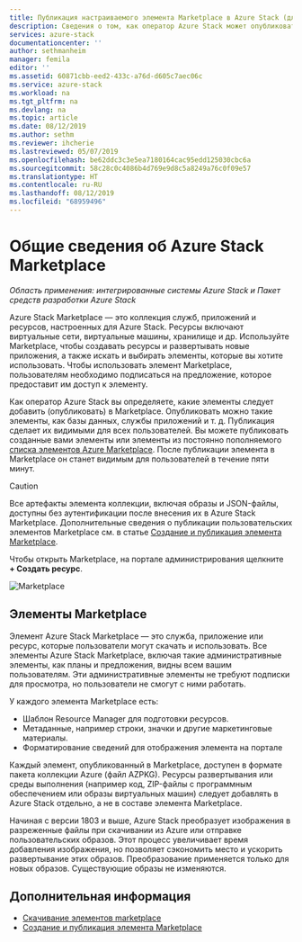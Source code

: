 ```yaml
---
title: Публикация настраиваемого элемента Marketplace в Azure Stack (для оператора облака) | Документация Майкрософт
description: Сведения о том, как оператор Azure Stack может опубликовать настраиваемый элемент Marketplace в Azure Stack.
services: azure-stack
documentationcenter: ''
author: sethmanheim
manager: femila
editor: ''
ms.assetid: 60871cbb-eed2-433c-a76d-d605c7aec06c
ms.service: azure-stack
ms.workload: na
ms.tgt_pltfrm: na
ms.devlang: na
ms.topic: article
ms.date: 08/12/2019
ms.author: sethm
ms.reviewer: ihcherie
ms.lastreviewed: 05/07/2019
ms.openlocfilehash: be62ddc3c3e5ea7180164cac95edd125030cbc6a
ms.sourcegitcommit: 58c28c0c4086b4d769e9d8c5a8249a76c0f09e57
ms.translationtype: HT
ms.contentlocale: ru-RU
ms.lasthandoff: 08/12/2019
ms.locfileid: "68959496"
---
```

# <a name="azure-stack-marketplace-overview"></a>Общие сведения об Azure Stack Marketplace

*Область применения: интегрированные системы Azure Stack и Пакет средств разработки Azure Stack*

Azure Stack Marketplace — это коллекция служб, приложений и ресурсов, настроенных для Azure Stack. Ресурсы включают виртуальные сети, виртуальные машины, хранилище и др. Используйте Marketplace, чтобы создавать ресурсы и развертывать новые приложения, а также искать и выбирать элементы, которые вы хотите использовать. Чтобы использовать элемент Marketplace, пользователям необходимо подписаться на предложение, которое предоставит им доступ к элементу.

Как оператор Azure Stack вы определяете, какие элементы следует добавить (опубликовать) в Marketplace. Опубликовать можно такие элементы, как базы данных, службы приложений и т. д. Публикация сделает их видимыми для всех пользователей. Вы можете публиковать созданные вами элементы или элементы из постоянно пополняемого [списка элементов Azure Marketplace](azure-stack-marketplace-azure-items.md). После публикации элемента в Marketplace он станет видимым для пользователей в течение пяти минут.

> [!CAUTION]  
> Все артефакты элемента коллекции, включая образы и JSON-файлы, доступны без аутентификации после внесения их в Azure Stack Marketplace. Дополнительные сведения о публикации пользовательских элементов Marketplace см. в статье [Создание и публикация элемента Marketplace](azure-stack-create-and-publish-marketplace-item.md).

Чтобы открыть Marketplace, на портале администрирования щелкните **+ Создать ресурс**.

![Marketplace](media/azure-stack-marketplace/marketplace1.png)

## <a name="marketplace-items"></a>Элементы Marketplace

Элемент Azure Stack Marketplace — это служба, приложение или ресурс, которые пользователи могут скачать и использовать. Все элементы Azure Stack Marketplace, включая такие административные элементы, как планы и предложения, видны всем вашим пользователям. Эти административные элементы не требуют подписки для просмотра, но пользователи не смогут с ними работать.

У каждого элемента Marketplace есть:

* Шаблон Resource Manager для подготовки ресурсов.
* Метаданные, например строки, значки и другие маркетинговые материалы.
* Форматирование сведений для отображения элемента на портале

Каждый элемент, опубликованный в Marketplace, доступен в формате пакета коллекции Azure (файл AZPKG). Ресурсы развертывания или среды выполнения (например код, ZIP-файлы с программным обеспечением или образы виртуальных машин) следует добавлять в Azure Stack отдельно, а не в составе элемента Marketplace.

Начиная с версии 1803 и выше, Azure Stack преобразует изображения в разреженные файлы при скачивании из Azure или отправке пользовательских образов. Этот процесс увеличивает время добавления изображения, но позволяет сэкономить место и ускорить развертывание этих образов. Преобразование применяется только для новых образов. Существующие образы не изменяются.

## <a name="next-steps"></a>Дополнительная информация

* [Скачивание элементов marketplace](azure-stack-download-azure-marketplace-item.md)  
* [Создание и публикация элемента Marketplace](azure-stack-create-and-publish-marketplace-item.md)
